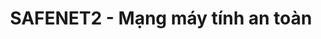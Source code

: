 ---
layout: post
title:  "SAFENET2 - Mạng máy tính an toàn"
categories: [tarjan, dfs, graph]
code: SAFENET2
src: SAFENET2.cpp
---
